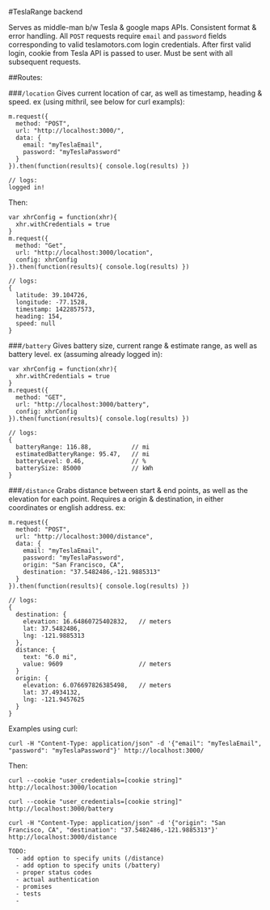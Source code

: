 #TeslaRange backend

Serves as middle-man b/w Tesla & google maps APIs. Consistent format & error handling. All `POST` requests require `email` and `password` fields corresponding to valid teslamotors.com login credentials. After first valid login, cookie from Tesla API is passed to user. Must be sent with all subsequent requests.

##Routes:

###`/location`
Gives current location of car, as well as timestamp, heading & speed.
ex (using mithril, see below for curl exampls):
```
m.request({
  method: "POST",
  url: "http://localhost:3000/",
  data: {
    email: "myTeslaEmail",
    password: "myTeslaPassword"
  }
}).then(function(results){ console.log(results) })

// logs:
logged in!
```
Then:
```
var xhrConfig = function(xhr){
  xhr.withCredentials = true
}
m.request({
  method: "Get",
  url: "http://localhost:3000/location",
  config: xhrConfig
}).then(function(results){ console.log(results) })

// logs:
{
  latitude: 39.104726,
  longitude: -77.1528,
  timestamp: 1422857573,
  heading: 154,
  speed: null
}
```

###`/battery`
Gives battery size, current range & estimate range, as well as battery level.
ex (assuming already logged in):
```
var xhrConfig = function(xhr){
  xhr.withCredentials = true
}
m.request({
  method: "GET",
  url: "http://localhost:3000/battery",
  config: xhrConfig
}).then(function(results){ console.log(results) })

// logs:
{
  batteryRange: 116.88,           // mi
  estimatedBatteryRange: 95.47,   // mi
  batteryLevel: 0.46,             // %
  batterySize: 85000              // kWh
}
```

###`/distance`
Grabs distance between start & end points, as well as the elevation for each point. Requires a origin & destination, in either coordinates or english address.
ex:
```
m.request({
  method: "POST",
  url: "http://localhost:3000/distance",
  data: {
    email: "myTeslaEmail",
    password: "myTeslaPassword",
    origin: "San Francisco, CA",
    destination: "37.5482486,-121.9885313"
  }
}).then(function(results){ console.log(results) })

// logs:
{
  destination: {
    elevation: 16.64860725402832,   // meters
    lat: 37.5482486,
    lng: -121.9885313
  },
  distance: {
    text: "6.0 mi",
    value: 9609                     // meters
  }
  origin: {
    elevation: 6.076697826385498,   // meters
    lat: 37.4934132,
    lng: -121.9457625
  }
}
```

Examples using curl:
```
curl -H "Content-Type: application/json" -d '{"email": "myTeslaEmail", "password": "myTeslaPassword"}' http://localhost:3000/
```
Then:
```
curl --cookie "user_credentials=[cookie string]" http://localhost:3000/location

curl --cookie "user_credentials=[cookie string]" http://localhost:3000/battery

curl -H "Content-Type: application/json" -d '{"origin": "San Francisco, CA", "destination": "37.5482486,-121.9885313"}' http://localhost:3000/distance
```

~~~~~~~~~~~~~~~~~~~~~~~~~~~~~~~~~~~~
TODO:
  - add option to specify units (/distance)
  - add option to specify units (/battery)
  - proper status codes
  - actual authentication
  - promises
  - tests
  - 
